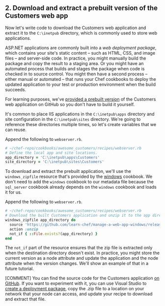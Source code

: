 ## 2. Download and extract a prebuilt version of the Customers web app

Now let's write code to download the Customers web application and extract it to the <code class="file-path">C:\inetpub</code> directory, which is commonly used to store web applications.

ASP.NET applications are commonly built into a _web deployment package_, which contains your site's static content &ndash; such as HTML, CSS, and image files &ndash; and server-side code. In practice, you might manually build the package and copy the result to a staging area. Or you might have an automated process that builds and stages the package when code is checked in to source control. You might then have a second process &ndash; either manual or automated &ndash; that runs your Chef cookbooks to deploy the updated application to your test or production environment when the build succeeds.

For learning purposes, we've [provided a prebuilt version](https://github.com/learn-chef/manage-a-web-app-windows/releases/tag/v0.1.0) of the Customers web application on GitHub so you don't have to build it yourself.

It's common to place IIS applications in the <code class="file-path">C:\inetpub\apps</code> directory and site configuration in the <code class="file-path">C:\inetpub\sites</code> directory. We're going to reference these directories multiple times, so let's create variables that we can reuse.

Append the following to <code class="file-path">webserver.rb</code>.

```ruby
# ~/chef-repo/cookbooks/awesome_customers/recipes/webserver.rb
# Define the local app and site locations.
app_directory = 'C:\inetpub\apps\Customers'
site_directory = 'C:\inetpub\sites\Customers'
```

To download and extract the prebuilt application, we'll use the `windows_zipfile` resource that's provided by the [windows](https://supermarket.chef.io/cookbooks/windows) cookbook. We don't need to add the `windows` cookbook to our metadata file because the `sql_server` cookbook already depends on the `windows` cookbook and loads it for us.

Append the following to <code class="file-path">webserver.rb</code>.

```ruby
# ~/chef-repo/cookbooks/awesome_customers/recipes/webserver.rb
# Download the built Customers application and unzip it to the app directory.
windows_zipfile app_directory do
  source 'https://github.com/learn-chef/manage-a-web-app-windows/releases/download/v0.1.0/Customers.zip'
  action :unzip
  not_if { ::File.exists?(app_directory) }
end
```

The `not_if` part of the resource ensures that the zip file is extracted only when the destination directory doesn't exist. In practice, you might store the current version as a node attribute and update the application and the node attribute when the version changes. We'll show an example of that in a future tutorial.

[COMMENT] You can find the source code for the Customers application [on GitHub](https://github.com/learn-chef/manage-a-web-app-windows/tree/master/app). If you want to experiment with it, you can use Visual Studio to [create a deployment package](https://msdn.microsoft.com/en-us/library/dd465323.aspx), copy the .zip file to a location on your network that your node can access, and update your recipe to download and extract that file.
